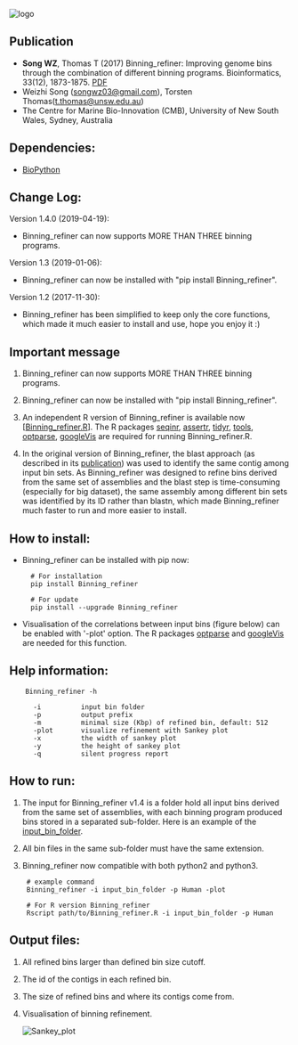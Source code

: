 ![logo](images/logo.jpg)

Publication
---
+ **Song WZ**, Thomas T (2017) Binning_refiner: Improving genome bins through the combination of different binning programs. Bioinformatics, 33(12), 1873-1875. [PDF](https://songweizhi.github.io/assets/pdfs/Publication_2017_Binning_refiner.pdf)
+ Weizhi Song (songwz03@gmail.com), Torsten Thomas(t.thomas@unsw.edu.au)
+ The Centre for Marine Bio-Innovation (CMB), University of New South Wales, Sydney, Australia


Dependencies:
---
+ [BioPython](https://github.com/biopython/biopython.github.io/)


Change Log:
---
Version 1.4.0 (2019-04-19):
+  Binning_refiner can now supports MORE THAN THREE binning programs.

Version 1.3 (2019-01-06):
+  Binning_refiner can now be installed with "pip install Binning_refiner".

Version 1.2 (2017-11-30):
+  Binning_refiner has been simplified to keep only the core functions, which made it much easier to install and use, hope you enjoy it :)


Important message
---

1.  Binning_refiner can now supports MORE THAN THREE binning programs.

1.  Binning_refiner can now be installed with "pip install Binning_refiner".

1. An independent R version of Binning_refiner is available now [[Binning_refiner.R](https://github.com/songweizhi/Binning_refiner/blob/master/Binning_refiner.R)].
The R packages 
[seqinr](https://cran.r-project.org/web/packages/seqinr/index.html), 
[assertr](https://cran.r-project.org/web/packages/assertr/index.html), 
[tidyr](https://cran.r-project.org/web/packages/tidyr/index.html), 
[tools](https://www.rdocumentation.org/packages/tools/versions/3.5.3), 
[optparse](https://cran.r-project.org/web/packages/optparse/index.html), 
[googleVis](https://cran.r-project.org/web/packages/googleVis/index.html)
are required for running Binning_refiner.R.

1.  In the original version of Binning_refiner, the blast approach (as described in its [publication](http://dx.doi.org/10.1093/bioinformatics/btx086))
was used to identify the same contig among input bin sets. As Binning_refiner was designed to refine bins derived from the same set of assemblies
and the blast step is time-consuming (especially for big dataset), the same assembly among different bin sets was identified by its ID rather than
blastn, which made Binning_refiner much faster to run and more easier to install.


How to install:
---

+ Binning_refiner can be installed with pip now:
        
        # For installation
        pip install Binning_refiner
        
        # For update
        pip install --upgrade Binning_refiner


+ Visualisation of the correlations between input bins (figure below) can be enabled with '-plot' option.
The R packages [optparse](https://cran.r-project.org/web/packages/optparse/index.html) and [googleVis](https://cran.r-project.org/web/packages/googleVis/index.html) are needed for this function.


Help information:
---
        Binning_refiner -h
          
          -i          input bin folder
          -p          output prefix
          -m          minimal size (Kbp) of refined bin, default: 512
          -plot       visualize refinement with Sankey plot
          -x          the width of sankey plot
          -y          the height of sankey plot
          -q          silent progress report


How to run:
---

1. The input for Binning_refiner v1.4 is a folder hold all input bins derived from the same set of assemblies, 
with each binning program produced bins stored in a separated sub-folder.
Here is an example of the [input_bin_folder](https://github.com/songweizhi/Binning_refiner/tree/master/examples). 

1. All bin files in the same sub-folder must have the same extension.

1. Binning_refiner now compatible with both python2 and python3.

        # example command
        Binning_refiner -i input_bin_folder -p Human -plot
        
        # For R version Binning_refiner
        Rscript path/to/Binning_refiner.R -i input_bin_folder -p Human
        


Output files:
---
1. All refined bins larger than defined bin size cutoff.

1. The id of the contigs in each refined bin.

1. The size of refined bins and where its contigs come from.

1. Visualisation of binning refinement.

    ![Sankey_plot](images/sankey.jpg)

